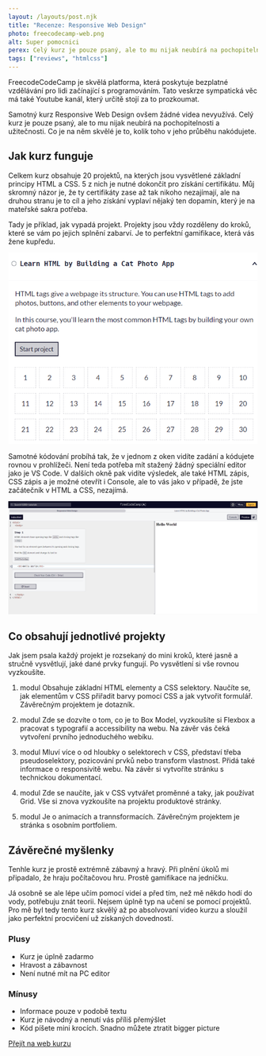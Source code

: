 ```yaml
---
layout: /layouts/post.njk
title: "Recenze: Responsive Web Design"
photo: freecodecamp-web.png
alt: Super pomocnici
perex: Celý kurz je pouze psaný, ale to mu nijak neubírá na pochopitelnosti a užitečnosti. Co je na něm skvělé je to, kolik toho v jeho průběhu nakódujete.
tags: ["reviews", "htmlcss"]
---
```


FreecodeCodeCamp je skvělá platforma, která poskytuje bezplatné vzdělávání pro lidi začínající s programováním. Tato veskrze sympatická věc má také Youtube kanál, který určitě stojí za to prozkoumat.

Samotný kurz Responsive Web Design ovšem žádné videa nevyužívá. Celý kurz je pouze psaný, ale to mu nijak neubírá na pochopitelnosti a užitečnosti. Co je na něm skvělé je to, kolik toho v jeho průběhu nakódujete.

## Jak kurz funguje

Celkem kurz obsahuje 20 projektů, na kterých jsou vysvětlené základní principy HTML a CSS. 5 z nich je nutné dokončit pro získání certifikátu. Můj skromný názor je, že ty certifikáty zase až tak nikoho nezajímají, ale na druhou stranu je to cíl a jeho získání vyplaví nějaký ten dopamin, který je na mateřské sakra potřeba.

Tady je příklad, jak vypadá projekt. Projekty jsou vždy rozděleny do kroků, které se vám po jejich splnění zabarví. Je to perfektní gamifikace, která vás žene kupředu.

<img class="post__photo" src="/images/freecodecamp-web1.png" alt="projekt v kurzu Responsive Web Design">

Samotné kódování probíhá tak, že v jednom z oken vidíte zadání a kódujete rovnou v prohlížeči. Není teda potřeba mít stažený žádný speciální editor jako je VS Code. V dalších okně pak vidíte výsledek, ale také HTML zápis, CSS zápis a je možné otevřít i Console, ale to vás jako v případě, že jste začátečník v HTML a CSS, nezajímá.

<img class="post__photo" src="/images/freecodecamp-web2.png" alt="online editor v kurzu Responsive Web Design">

## Co obsahují jednotlivé projekty

Jak jsem psala každý projekt je rozsekaný do mini kroků, které jasně a stručně vysvětlují, jaké dané prvky fungují. Po vysvětlení si vše rovnou vyzkoušíte.

1. modul
   Obsahuje základní HTML elementy a CSS selektory. Naučíte se, jak elementům v CSS přiřadit barvy pomocí CSS a jak vytvořit formulář. Závěrečným projektem je dotazník.

2. modul
   Zde se dozvíte o tom, co je to Box Model, vyzkoušíte si Flexbox a pracovat s typografií a accessibility na webu. Na závěr vás čeká vytvoření prvního jednoduchého webíku.

3. modul
   Mluví více o od hloubky o selektorech v CSS, představí třeba pseudoselektory, pozicování prvků nebo transform vlastnost. Přidá také informace o responsivitě webu. Na závěr si vytvoříte stránku s technickou dokumentací.

4. modul
   Zde se naučíte, jak v CSS vytvářet proměnné a taky, jak používat Grid. Vše si znova vyzkoušíte na projektu produktové stránky.

5. modul
   Je o animacích a trannsformacích. Závěrečným projektem je stránka s osobním portfoliem.

## Závěrečné myšlenky

Tenhle kurz je prostě extrémně zábavný a hravý. Při plnění úkolů mi připadalo, že hraju počítačovou hru. Prostě gamifikace na jedničku.

Já osobně se ale lépe učím pomocí videí a před tím, než mě někdo hodí do vody, potřebuju znát teorii. Nejsem úplně typ na učení se pomocí projektů. Pro mě byl tedy tento kurz skvělý až po absolvovaní video kurzu a sloužil jako perfektní procvičení už získaných dovedností.

<div class="rating">
<div class="rating__sections">
    <div class="rating__section">
        <h3 class="rating__title">Plusy</h3>
        <ul class="rating__list">
            <li class="rating__text">Kurz je úplně zadarmo</li>
            <li class="rating__text">Hravost a zábavnost</li>
            <li class="rating__text">Není nutné mít na PC editor </li>
        </ul>
    </div>
    <div class="rating__section">
        <h3 class="rating__title">Mínusy</h3>
        <ul class="rating__list">
            <li class="rating__text">Informace pouze v podobě textu</li>
            <li class="rating__text">Kurz je návodný a nenutí vás příliš přemýšlet</li>
            <li class="rating__text">Kód píšete mini krocích. Snadno můžete ztratit bigger picture</li>
        </ul>
    </div>
</div>
<div class="rating__button"><a class="btn btn--primary" href="https://www.freecodecamp.org/learn/2022/responsive-web-design/" target="_blank">Přejít na web kurzu</a></div>
</div>
